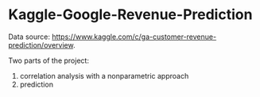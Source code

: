 # Kaggle-Google-Revenue-Prediction

Data source: https://www.kaggle.com/c/ga-customer-revenue-prediction/overview.

Two parts of the project:
1. correlation analysis with a nonparametric approach
2. prediction 
